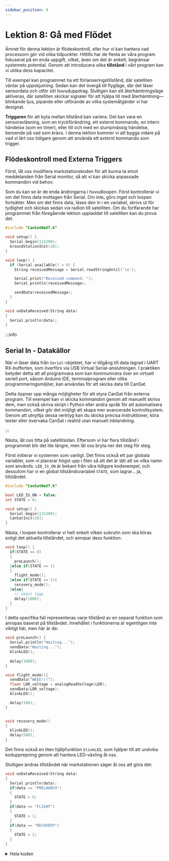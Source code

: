 ```yaml
---
sidebar_position: 9
---
```


# Lektion 8: Gå med Flödet

Ämnet för denna lektion är flödeskontroll, eller hur vi kan hantera vad processorn gör vid olika tidpunkter. Hittills har de flesta av våra program fokuserat på en enda uppgift, vilket, även om det är enkelt, begränsar systemets potential. Genom att introducera olika **tillstånd** i vårt program kan vi utöka dess kapacitet.

Till exempel kan programmet ha ett förlanseringstillstånd, där satelliten väntar på uppskjutning. Sedan kan det övergå till flygläge, där det läser sensordata och utför sitt huvuduppdrag. Slutligen kan ett återhämtningsläge aktiveras, där satelliten skickar signaler för att hjälpa till med återhämtning—blinkande ljus, pipande eller utförande av vilka systemåtgärder vi har designat.

**Triggaren** för att byta mellan tillstånd kan variera. Det kan vara en sensoravläsning, som en tryckförändring, ett externt kommando, en intern händelse (som en timer), eller till och med en slumpmässig händelse, beroende på vad som krävs. I denna lektion kommer vi att bygga vidare på vad vi lärt oss tidigare genom att använda ett externt kommando som trigger.

## Flödeskontroll med Externa Triggers

Först, låt oss modifiera markstationskoden för att kunna ta emot meddelanden från Serial monitor, så att vi kan skicka anpassade kommandon vid behov.

Som du kan se är de enda ändringarna i huvudloopen. Först kontrollerar vi om det finns data mottagen från Serial. Om inte, görs inget och loopen fortsätter. Men om det finns data, läses den in i en variabel, skrivs ut för tydlighet och skickas sedan via radion till satelliten. Om du fortfarande har programmet från föregående lektion uppladdat till satelliten kan du prova det.

```Cpp title="Markstation som kan skicka kommandon"
#include "CanSatNeXT.h"

void setup() {
  Serial.begin(115200);
  GroundStationInit(28);
}

void loop() {
  if (Serial.available() > 0) {
    String receivedMessage = Serial.readStringUntil('\n'); 

    Serial.print("Received command: ");
    Serial.println(receivedMessage);

    sendData(receivedMessage);  
  }
}

void onDataReceived(String data)
{
  Serial.println(data);
}
```

:::info

## Serial In - Datakällor

När vi läser data från `Serial`-objektet, har vi tillgång till data lagrad i UART RX-bufferten, som överförs via USB Virtual Serial-anslutningen. I praktiken betyder detta att all programvara som kan kommunicera över en virtuell seriell port, såsom Arduino IDE, terminalprogram eller olika programmeringsmiljöer, kan användas för att skicka data till CanSat.

Detta öppnar upp många möjligheter för att styra CanSat från externa program. Till exempel kan vi skicka kommandon genom att manuellt skriva dem, men också skriva skript i Python eller andra språk för att automatisera kommandon, vilket gör det möjligt att skapa mer avancerade kontrollsystem. Genom att utnyttja dessa verktyg kan du skicka precisa instruktioner, köra tester eller övervaka CanSat i realtid utan manuell inblandning.

:::

Nästa, låt oss titta på satellitsidan. Eftersom vi har flera tillstånd i programmet blir det lite längre, men låt oss bryta ner det steg för steg.

Först initierar vi systemen som vanligt. Det finns också ett par globala variabler, som vi placerar högst upp i filen så att det är lätt att se vilka namn som används. `LED_IS_ON` är bekant från våra tidigare kodexempel, och dessutom har vi en global tillståndsvariabel `STATE`, som lagrar... ja, tillståndet.

```Cpp title="Initialisering"
#include "CanSatNeXT.h"

bool LED_IS_ON = false;
int STATE = 0;

void setup() {
  Serial.begin(115200);
  CanSatInit(28);
}
```
Nästa, i loopen kontrollerar vi helt enkelt vilken subrutin som ska köras enligt det aktuella tillståndet, och anropar dess funktion:

```Cpp title="Loop"
void loop() {
  if(STATE == 0)
  {
    preLaunch();
  }else if(STATE == 1)
  {
    flight_mode();
  }else if(STATE == 2){
    recovery_mode();
  }else{
    // okänt läge
    delay(1000);
  }
}
```

I detta specifika fall representeras varje tillstånd av en separat funktion som anropas baserat på tillståndet. Innehållet i funktionerna är egentligen inte viktigt här, men här är de:

```Cpp title="Subrutiner"
void preLaunch() {
  Serial.println("Waiting...");
  sendData("Waiting...");
  blinkLED();
  
  delay(1000);
}

void flight_mode(){
  sendData("WEEE!!!");
  float LDR_voltage = analogReadVoltage(LDR);
  sendData(LDR_voltage);
  blinkLED();

  delay(100);
}


void recovery_mode()
{
  blinkLED();
  delay(500);
}
```

Det finns också en liten hjälpfunktion `blinkLED`, som hjälper till att undvika kodupprepning genom att hantera LED-växling åt oss.

Slutligen ändras tillståndet när markstationen säger åt oss att göra det:

```Cpp title="Kommandot mottaget callback"
void onDataReceived(String data)
{
  Serial.println(data);
  if(data == "PRELAUNCH")
  {
    STATE = 0;
  }
  if(data == "FLIGHT")
  {
    STATE = 1;
  }
  if(data == "RECOVERY")
  {
    STATE = 2;
  }
}
```

<details>
  <summary>Hela koden</summary>
  <p>Här är hela koden för din bekvämlighet.</p>
```Cpp title="Satellit med flera tillstånd"
#include "CanSatNeXT.h"

bool LED_IS_ON = false;
int STATE = 0;

void setup() {
  Serial.begin(115200);
  CanSatInit(28);
}


void loop() {
  if(STATE == 0)
  {
    preLaunch();
  }else if(STATE == 1)
  {
    flight_mode();
  }else if(STATE == 2){
    recovery_mode();
  }else{
    // okänt läge
    delay(1000);
  }
}

void preLaunch() {
  Serial.println("Waiting...");
  sendData("Waiting...");
  blinkLED();
  
  delay(1000);
}

void flight_mode(){
  sendData("WEEE!!!");
  float LDR_voltage = analogReadVoltage(LDR);
  sendData(LDR_voltage);
  blinkLED();

  delay(100);
}


void recovery_mode()
{
  blinkLED();
  delay(500);
}

void blinkLED()
{
  if(LED_IS_ON)
  {
    digitalWrite(LED, LOW);
  }else{
    digitalWrite(LED, HIGH);
  }
  LED_IS_ON = !LED_IS_ON;
}

void onDataReceived(String data)
{
  Serial.println(data);
  if(data == "PRELAUNCH")
  {
    STATE = 0;
  }
  if(data == "FLIGHT")
  {
    STATE = 1;
  }
  if(data == "RECOVERY")
  {
    STATE = 2;
  }
}
```
</details>

Med detta kan vi nu kontrollera vad satelliten gör utan att ens ha fysisk tillgång till den. Istället kan vi bara skicka ett kommando med markstationen och satelliten gör vad vi vill.

:::tip[Övning]

Skapa ett program som mäter en sensor med en specifik frekvens, som kan ändras med ett fjärrkommando till vilket värde som helst. Istället för att använda subrutiner, försök att ändra ett fördröjningsvärde direkt med ett kommando.

Försök också göra det tolerant mot oväntade inmatningar, såsom "-1", "ABCDFEG" eller "".

Som en bonusövning, gör den nya inställningen permanent mellan återställningar, så att när satelliten stängs av och på igen, kommer den att återuppta sändningen med den nya frekvensen istället för att återgå till den ursprungliga. Som ett tips kan det vara hjälpsamt att återbesöka [lektion 5](./lesson5.md).

:::

---

I nästa lektion kommer vi att göra vår datalagring, kommunikation och hantering betydligt mer effektiv och snabb genom att använda binär data. Även om det kan verka abstrakt till en början, förenklar hantering av data som binär istället för siffror många uppgifter, eftersom det är datorns modersmål.

[Klicka här för nästa lektion!](./lesson9)